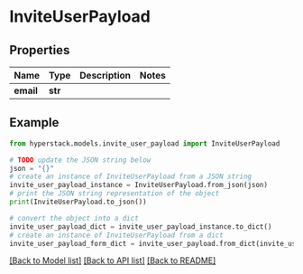 # InviteUserPayload


## Properties

Name | Type | Description | Notes
------------ | ------------- | ------------- | -------------
**email** | **str** |  | 

## Example

```python
from hyperstack.models.invite_user_payload import InviteUserPayload

# TODO update the JSON string below
json = "{}"
# create an instance of InviteUserPayload from a JSON string
invite_user_payload_instance = InviteUserPayload.from_json(json)
# print the JSON string representation of the object
print(InviteUserPayload.to_json())

# convert the object into a dict
invite_user_payload_dict = invite_user_payload_instance.to_dict()
# create an instance of InviteUserPayload from a dict
invite_user_payload_form_dict = invite_user_payload.from_dict(invite_user_payload_dict)
```
[[Back to Model list]](../README.md#documentation-for-models) [[Back to API list]](../README.md#documentation-for-api-endpoints) [[Back to README]](../README.md)


